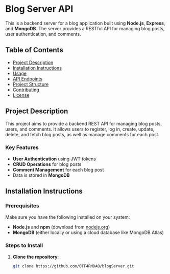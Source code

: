 # Blog Server API

This is a backend server for a blog application built using **Node.js**, **Express**, and **MongoDB**. The server provides a RESTful API for managing blog posts, user authentication, and comments.

## Table of Contents

- [Project Description](#project-description)
- [Installation Instructions](#installation-instructions)
- [Usage](#usage)
- [API Endpoints](#api-endpoints)
- [Project Structure](#project-structure)
- [Contributing](#contributing)
- [License](#license)

## Project Description

This project aims to provide a backend REST API for managing blog posts, users, and comments. It allows users to register, log in, create, update, delete, and fetch blog posts, as well as manage comments for each post.

### Key Features

- **User Authentication** using JWT tokens
- **CRUD Operations** for blog posts
- **Comment Management** for each blog post
- Data is stored in **MongoDB**

## Installation Instructions

### Prerequisites

Make sure you have the following installed on your system:

- **Node.js** and **npm** (download from [nodejs.org](https://nodejs.org/))
- **MongoDB** (either locally or using a cloud database like MongoDB Atlas)

### Steps to Install

1. **Clone the repository**:
   ```bash
   git clone https://github.com/OTF4RMDAO/blogServer.git
